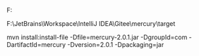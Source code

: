 F:

F:\JetBrains\Workspace\IntelliJ IDEA\Gitee\mercury\target

mvn install:install-file -Dfile=mercury-2.0.1.jar -DgroupId=com -DartifactId=mercury -Dversion=2.0.1 -Dpackaging=jar
